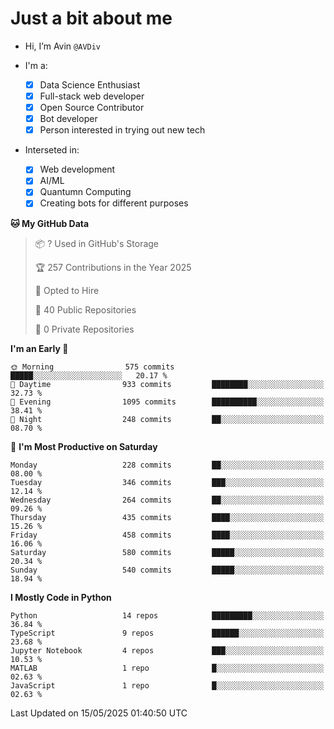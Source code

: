 # Just a bit about me

- Hi, I’m Avin `@AVDiv`

- I'm a:
  - [x] Data Science Enthusiast
  - [x] Full-stack web developer
  - [x] Open Source Contributor
  - [x] Bot developer
  - [x] Person interested in trying out new tech
- Interseted in:
  - [x] Web development
  - [x] AI/ML
  - [x] Quantumn Computing
  - [x] Creating bots for different purposes 

<!--START_SECTION:waka-->
**🐱 My GitHub Data** 

> 📦 ? Used in GitHub's Storage 
 > 
> 🏆 257 Contributions in the Year 2025
 > 
> 💼 Opted to Hire
 > 
> 📜 40 Public Repositories 
 > 
> 🔑 0 Private Repositories 
 > 
**I'm an Early 🐤** 

```text
🌞 Morning                575 commits         █████░░░░░░░░░░░░░░░░░░░░   20.17 % 
🌆 Daytime                933 commits         ████████░░░░░░░░░░░░░░░░░   32.73 % 
🌃 Evening                1095 commits        ██████████░░░░░░░░░░░░░░░   38.41 % 
🌙 Night                  248 commits         ██░░░░░░░░░░░░░░░░░░░░░░░   08.70 % 
```
📅 **I'm Most Productive on Saturday** 

```text
Monday                   228 commits         ██░░░░░░░░░░░░░░░░░░░░░░░   08.00 % 
Tuesday                  346 commits         ███░░░░░░░░░░░░░░░░░░░░░░   12.14 % 
Wednesday                264 commits         ██░░░░░░░░░░░░░░░░░░░░░░░   09.26 % 
Thursday                 435 commits         ████░░░░░░░░░░░░░░░░░░░░░   15.26 % 
Friday                   458 commits         ████░░░░░░░░░░░░░░░░░░░░░   16.06 % 
Saturday                 580 commits         █████░░░░░░░░░░░░░░░░░░░░   20.34 % 
Sunday                   540 commits         █████░░░░░░░░░░░░░░░░░░░░   18.94 % 
```


**I Mostly Code in Python** 

```text
Python                   14 repos            █████████░░░░░░░░░░░░░░░░   36.84 % 
TypeScript               9 repos             ██████░░░░░░░░░░░░░░░░░░░   23.68 % 
Jupyter Notebook         4 repos             ███░░░░░░░░░░░░░░░░░░░░░░   10.53 % 
MATLAB                   1 repo              █░░░░░░░░░░░░░░░░░░░░░░░░   02.63 % 
JavaScript               1 repo              █░░░░░░░░░░░░░░░░░░░░░░░░   02.63 % 
```




 Last Updated on 15/05/2025 01:40:50 UTC
<!--END_SECTION:waka-->
